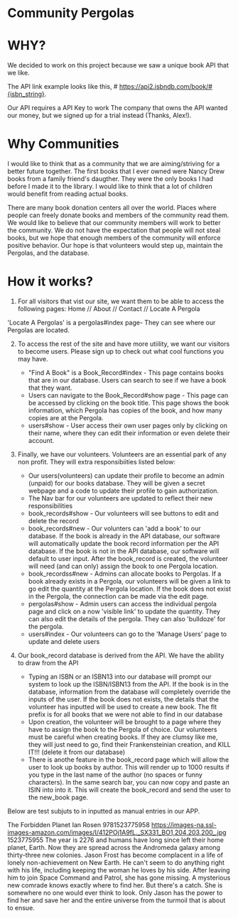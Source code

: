 # Community Pergolas

# WHY?
We decided to work on this project because we saw a unique book API that we like.

The API link example looks like this, # https://api2.isbndb.com/book/#{isbn_string}. 

Our API requires a API Key to work The company that owns the API wanted our money, but we signed up for a trial instead (Thanks, Alex!).

# Why Communities
I would like to think that as a community that we are aiming/striving for a better future together. The first books that I ever owned were Nancy Drew books from a family friend's daugther. They were the only books I had before I made it to the library. I would like to think that a lot of children would benefit from reading actual books. 

There are many book donation centers all over the world. Places where people can freely donate books and members of the community read them. We would like to believe that our community members will work to better the community. We do not have the expectation that people will not steal books, but we hope that enough members of the community will enforce positive behavior. Our hope is that volunteers would step up, maintain the Pergolas, and the database. 

# How it works?
1. For all visitors that vist our site, we want them to be able to access the following pages:
Home // About // Contact // Locate A Pergola

'Locate A Pergolas' is a pergolas#index page- They can see where our Pergolas are located.

2. To access the rest of the site and have more utiility, we want our visitors to become users. Please sign up to check out what cool functions you may have. 

    * "Find A Book" is a Book_Record#index - This page contains books that are in our database. Users can search to see if we have a book that they want. 
    * Users can navigate to the Book_Record#show page - This page can be accessed by clicking on the book title. This page shows the book information, which Pergola has copies of the book, and how many copies are at the Pergola.
    * users#show -  User access their own user pages only by clicking on their name, where they can edit their information or even delete their account. 

3. Finally, we have our volunteers. Volunteers are an essential park of any non profit. They will extra responsibiities listed below:

    * Our users(volunteers) can update their profile to become an admin (unpaid) for our books database. They will be given a secret webpage and a code to update their profile to gain authorization.
    * The Nav bar for our volunteers are updated to reflect their new responsibilities
    * book_records#show - Our volunteers will see buttons to edit and delete the record
    * book_records#new - Our volunters can 'add a book' to our database. If the book is already in the API database, our software will automatically update the book record information per the API database. If the book is not in the API database, our software will default to user input. After the book_record is created, the volunteer will need (and can only) assign the book to one Pergola location. 
    * book_recordss#new - Admins can allocate books to Pergolas. If a book already exists in a Pergola, our volunteers will be given a link to go edit the quantity at the Pergola location. If the book does not exist in the Pergola, the connection can be made via the edit page.
    * pergolas#show - Admin users can access the individual pergola page and click on a now 'visible link' to update the quantity. They can also edit the details of the pergola. They can also 'bulldoze' for the pergola. 
    * users#index - Our volunteers can go to the 'Manage Users' page to update and delete users

4. Our book_record database is derived from the API. We have the ability to draw from the API
    * Typing an ISBN or an ISBN13 into our database will prompt our system to look up the ISBN/ISBN13 from the API. If the book is in the database, information from the database will completely override the inputs of the user. If the book does not exists, the details that the volunteer has inputted will be used to create a new book. The flt prefix is for all books that we were not able to find in our database
    * Upon creation, the volunteer will be brought to a page where they have to assign the book to the Pergola of choice. Our volunteers must be careful when creating books. If they are clumsy like me, they will just need to go, find their Frankensteinian creation, and KILL IT!!! (delete it from our database)
    * There is anothe feature in the book_record page which will allow the user to look up books by author. This will render up to 1000 results if you type in the last name of the author (no spaces or funny characters). In the same search bar, you can now copy and paste an ISIN into into it. This will create the book_record and send the user to the new_book page.


Below are test subjuts to in inputted as manual entries in our APP. 

The Forbidden Planet
Ian Rosen
9781523775958
https://images-na.ssl-images-amazon.com/images/I/412POj1A9fL._SX331_BO1,204,203,200_.jpg
1523775955
The year is 2276 and humans have long since left their home planet, Earth. Now they are spread across the Andromeda galaxy among thirty-three new colonies. Jason Frost has become complacent in a life of lonely non-achievement on New Earth. He can't seem to do anything right with his life, including keeping the woman he loves by his side. After leaving him to join Space Command and Patrol, she has gone missing. A mysterious new comrade knows exactly where to find her. But there's a catch. She is somewhere no one would ever think to look. Only Jason has the power to find her and save her and the entire universe from the turmoil that is about to ensue.